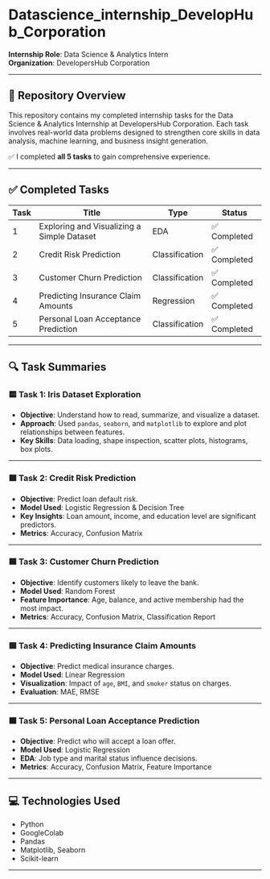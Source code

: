 # Datascience_internship_DevelopHub_Corporation
**Internship Role**: Data Science & Analytics Intern  
**Organization**: DevelopersHub Corporation  

---

## 📂 Repository Overview

This repository contains my completed internship tasks for the Data Science & Analytics Internship at DevelopersHub Corporation. Each task involves real-world data problems designed to strengthen core skills in data analysis, machine learning, and business insight generation.

✅ I completed **all 5 tasks** to gain comprehensive experience.

---

## ✅ Completed Tasks

| Task | Title | Type | Status |
|------|-------|------|--------|
| 1 | Exploring and Visualizing a Simple Dataset | EDA | ✅ Completed |
| 2 | Credit Risk Prediction | Classification | ✅ Completed |
| 3 | Customer Churn Prediction | Classification | ✅ Completed |
| 4 | Predicting Insurance Claim Amounts | Regression | ✅ Completed |
| 5 | Personal Loan Acceptance Prediction | Classification | ✅ Completed |

---
## 🔍 Task Summaries

### 🟨 Task 1: Iris Dataset Exploration
- **Objective**: Understand how to read, summarize, and visualize a dataset.
- **Approach**: Used `pandas`, `seaborn`, and `matplotlib` to explore and plot relationships between features.
- **Key Skills**: Data loading, shape inspection, scatter plots, histograms, box plots.

---

### 🟩 Task 2: Credit Risk Prediction
- **Objective**: Predict loan default risk.
- **Model Used**: Logistic Regression & Decision Tree
- **Key Insights**: Loan amount, income, and education level are significant predictors.
- **Metrics**: Accuracy, Confusion Matrix

---

### 🟦 Task 3: Customer Churn Prediction
- **Objective**: Identify customers likely to leave the bank.
- **Model Used**: Random Forest
- **Feature Importance**: Age, balance, and active membership had the most impact.
- **Metrics**: Accuracy, Confusion Matrix, Classification Report

---

### 🟥 Task 4: Predicting Insurance Claim Amounts
- **Objective**: Predict medical insurance charges.
- **Model Used**: Linear Regression
- **Visualization**: Impact of `age`, `BMI`, and `smoker` status on charges.
- **Evaluation**: MAE, RMSE

---

### 🟧 Task 5: Personal Loan Acceptance Prediction
- **Objective**: Predict who will accept a loan offer.
- **Model Used**: Logistic Regression
- **EDA**: Job type and marital status influence decisions.
- **Metrics**: Accuracy, Confusion Matrix, Feature Importance

---
## 💻 Technologies Used
- Python
- GoogleColab
- Pandas
- Matplotlib, Seaborn
- Scikit-learn

---


